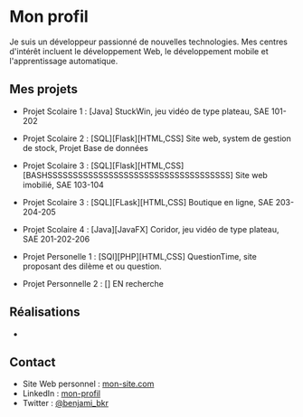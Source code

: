 # Mon profil

Je suis un développeur passionné de nouvelles technologies. Mes centres d'intérêt incluent le développement Web, le développement mobile et l'apprentissage automatique.

## Mes projets

- Projet Scolaire 1 : [Java] StuckWin, jeu vidéo de type plateau, SAE 101-202
- Projet Scolaire 2 : [SQL][Flask][HTML,CSS] Site web, system de gestion de stock, Projet Base de données 
- Projet Scolaire 3 : [SQL][Flask][HTML,CSS][BASHSSSSSSSSSSSSSSSSSSSSSSSSSSSSSSSSSSSS] Site web imobilié, SAE 103-104
- Projet Scolaire 3 : [SQL][FLask][HTML,CSS] Boutique en ligne, SAE 203-204-205
- Projet Scolaire 4 : [Java][JavaFX] Coridor, jeu vidéo de type plateau, SAE 201-202-206

- Projet Personelle 1 : [SQl][PHP][HTML,CSS] QuestionTime, site proposant des dilème et ou question.
- Projet Personnelle 2 : [] EN recherche

## Réalisations

- 

## Contact

- Site Web personnel : [mon-site.com](https://mon-site.com)
- LinkedIn : [mon-profil](https://linkedin.com/in/benjamin-berkrouber-9b7912235)
- Twitter : [@benjami_bkr](https://twitter.com/benjamin_bkr)
